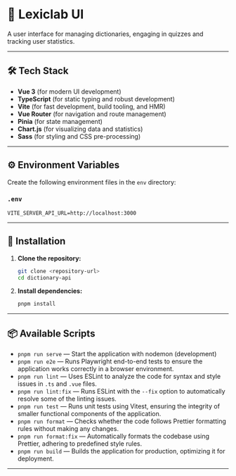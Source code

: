 # 🚀 Lexiclab UI

A user interface for managing dictionaries, engaging in quizzes and tracking user statistics.

---

## 🛠️ Tech Stack

- **Vue 3** (for modern UI development)
- **TypeScript** (for static typing and robust development)
- **Vite** (for fast development, build tooling, and HMR)
- **Vue Router** (for navigation and route management)
- **Pinia** (for state management)
- **Chart.js** (for visualizing data and statistics)
- **Sass** (for styling and CSS pre-processing)

---

## ⚙️ Environment Variables

Create the following environment files in the `env` directory:

### `.env`
```env
VITE_SERVER_API_URL=http://localhost:3000
```

---

## 🚦 Installation

1. **Clone the repository:**
   ```bash
   git clone <repository-url>
   cd dictionary-api
   ```
2. **Install dependencies:**
   ```bash
   pnpm install
   ```
   
---

## 📦 Available Scripts

- `pnpm run serve` — Start the application with nodemon (development)
- `pnpm run e2e` — Runs Playwright end-to-end tests to ensure the application works correctly in a browser environment.
- `pnpm run lint` — Uses ESLint to analyze the code for syntax and style issues in `.ts` and `.vue` files.
- `pnpm run lint:fix` — Runs ESLint with the `--fix` option to automatically resolve some of the linting issues.
- `pnpm run test` — Runs unit tests using Vitest, ensuring the integrity of smaller functional components of the application.
- `pnpm run format` — Checks whether the code follows Prettier formatting rules without making any changes.
- `pnpm run format:fix` — Automatically formats the codebase using Prettier, adhering to predefined style rules.
- `pnpm run build` — Builds the application for production, optimizing it for deployment.
---